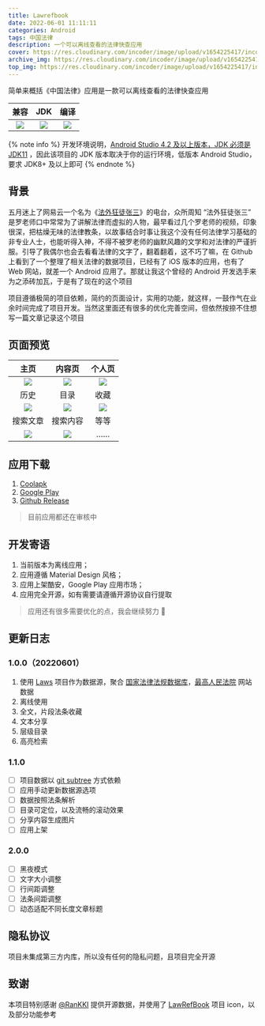 ```yaml
---
title: Lawrefbook
date: 2022-06-01 11:11:11
categories: Android
tags: 中国法律
description: 一个可以离线查看的法律快查应用
cover: https://res.cloudinary.com/incoder/image/upload/v1654225417/incoderapp/lawrefbook/lawrefbook-banner.png
archive_img: https://res.cloudinary.com/incoder/image/upload/v1654225417/incoderapp/lawrefbook/lawrefbook-banner.png
top_img: https://res.cloudinary.com/incoder/image/upload/v1654225417/incoderapp/lawrefbook/lawrefbook-banner.png
---
```


简单来概括《中国法律》应用是一款可以离线查看的法律快查应用

| 兼容 | JDK | 编译 |
|:-----------:|:-----------:|:-----------:|
|[![](https://img.shields.io/badge/Compatibleby-SDK%2024%20~%2031-06?logo=Android&labelColor=02303A)](https://developer.android.google.cn/reference)|[![](https://img.shields.io/badge/Use%20up%20by-JDK%201.8+-important?logo=java&labelColor=02303A)](https://www.oracle.com/cn/java/technologies/javase/javase-jdk8-downloads.html)|[![](https://img.shields.io/badge/Build%20up%20by-Gradle%207.3.3%20bin-06A0CE?logo=Gradle&labelColor=02303A)](https://docs.gradle.org/7.3.3/release-notes.html)|

{% note info %}
开发环境说明，[Android Studio 4.2 及以上版本，JDK 必须是 JDK11](https://developer.android.google.cn/studio/releases/past-releases?hl=zh-cn#4-2-0) ，因此该项目的 JDK 版本取决于你的运行环境，低版本 Android Studio，要求 JDK8+ 及以上即可
{% endnote %}

## 背景

五月迷上了网易云一个名为《[法外狂徒张三](http://music.163.com/radio/?id=966568618&userid=34509906)》的电台，众所周知 “法外狂徒张三” 是罗老师口中常常为了讲解法律而虚拟的人物，最早看过几个罗老师的视频，印象很深，把枯燥无味的法律教条，以故事结合时事让我这个没有任何法律学习基础的非专业人士，也能听得入神，不得不被罗老师的幽默风趣的文学和对法律的严谨折服。引导了我偶尔也会去看看法律的文字了，翻着翻着，这不巧了嘛，在 Github 上看到了一个整理了相关法律的数据项目，已经有了 iOS 版本的应用，也有了 Web 网站，就差一个 Android 应用了。那就让我这个曾经的 Android 开发选手来为之添砖加瓦，于是有了现在的这个项目

项目遵循极简的项目依赖，简约的页面设计，实用的功能，就这样，一鼓作气在业余时间完成了项目开发。当然这里面还有很多的优化完善空间，但依然按捺不住想写一篇文章记录这个项目

## 页面预览

| 主页 | 内容页 | 个人页 |
|:-----------:|:-----------:|:-----------:|
|![](https://res.cloudinary.com/incoder/image/upload/v1654225895/incoderapp/lawrefbook/feed.jpg)|![](https://res.cloudinary.com/incoder/image/upload/v1654225910/incoderapp/lawrefbook/article.jpg)|![](https://res.cloudinary.com/incoder/image/upload/v1654225840/incoderapp/lawrefbook/about.jpg)|
| 历史 | 目录 | 收藏 |
|![](https://res.cloudinary.com/incoder/image/upload/v1654225919/incoderapp/lawrefbook/history.jpg)|![](https://res.cloudinary.com/incoder/image/upload/v1654225900/incoderapp/lawrefbook/catalog.jpg)|![](https://res.cloudinary.com/incoder/image/upload/v1654225863/incoderapp/lawrefbook/favorite.jpg)|
| 搜索文章 | 搜索内容 | 等等 |
|![](https://res.cloudinary.com/incoder/image/upload/v1654225818/incoderapp/lawrefbook/title-search.jpg)|![](https://res.cloudinary.com/incoder/image/upload/v1654225819/incoderapp/lawrefbook/article-search.jpg)|……|

## 应用下载

1. [Coolapk](https://www.coolapk.com/apk/app.incoder.lawrefbook)
2. [Google Play](https://play.google.com/store/apps/details?id=app.incoder.lawrefbook)
3. [Github Release](https://github.com/IncoderApp/LawRefBook/releases)

> 目前应用都还在审核中

## 开发寄语

1. 当前版本为离线应用；
2. 应用遵循 Material Design 风格；
3. 应用上架酷安，Google Play 应用市场；
4. 应用完全开源，如有需要请遵循开源协议自行提取

> 应用还有很多需要优化的点，我会继续努力 💪

## 更新日志

### 1.0.0（20220601）

1. 使用 [Laws](https://github.com/LawRefBook/Laws) 项目作为数据源，聚合 [国家法律法规数据库](https://flk.npc.gov.cn)，[最高人民法院](https://www.court.gov.cn) 网站数据
2. 离线使用
3. 全文，片段法条收藏
4. 文本分享
5. 层级目录
6. 高亮检索

### 1.1.0

* [ ] 项目数据以 [git subtree](https://lwn.net/Articles/235109/) 方式依赖
* [ ] 应用手动更新数据源选项
* [ ] 数据按照法条解析
* [ ] 目录可定位，以及流畅的滚动效果
* [ ] 分享内容生成图片
* [ ] 应用上架

### 2.0.0

* [ ] 黑夜模式
* [ ] 文字大小调整
* [ ] 行间距调整
* [ ] 法条间距调整
* [ ] 动态适配不同长度文章标题

## 隐私协议

项目未集成第三方内库，所以没有任何的隐私问题，且项目完全开源

## 致谢

本项目特别感谢 [@RanKKI](https://github.com/LawRefBook/Laws) 提供开源数据，并使用了 [LawRefBook](https://github.com/RanKKI/LawRefBook) 项目 icon，以及部分功能参考